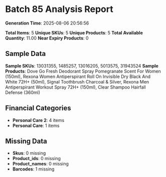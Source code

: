 # Batch 85 Analysis Report

**Generation Time**: 2025-08-06 20:56:56

**Total Items**: 5
**Unique SKUs**: 5
**Unique Products**: 5
**Total Available Quantity**: 11.00
**Near Expiry Products**: 0

## Sample Data
**Sample SKUs**: 13031355, 1485257, 13016205, 5013575, 31943524
**Sample Products**: Dove Go Fresh Deodorant Spray Pomegranate Scent For Women (150ml), Rexona Women Antiperspirant Roll On Invisible Dry Black And White 72H+ (50ml), Signal Toothbrush Charcoal & Silver, Rexona Men Antiperspirant Workout Spray 72H+ (150ml), Clear Shampoo Hairfall Defense (360ml)

## Financial Categories
- **Personal Care 2**: 4 items
- **Personal Care**: 1 items

## Missing Data
- **Skus**: 0 missing
- **Product_ids**: 0 missing
- **Product_names**: 0 missing
- **Barcodes**: 1 missing
